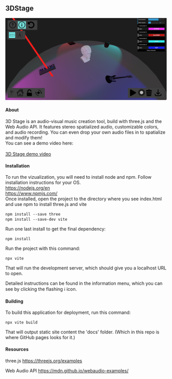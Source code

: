 ## 3DStage

![3D Stage](screenshot.png)

#### About
3D Stage is an audio-visual music creation tool, build with three.js and the Web Audio API. It features stereo spatialized audio, customizable colors, and audio recording. You can even drop your own audio files in to spatialize and modify them!
<br>
You can see a demo video here: 
<br><br>
[3D Stage demo video](https://drive.google.com/file/d/1xTrySzJaFrVCRjIFpE2OyHvV5XpGrmlW/preview)
<br>
#### Installation
To run the vizualization, you will need to install node and npm. Follow installation instructions for your OS.
<br>
https://nodejs.org/en
<br>
https://www.npmjs.com/
<br>
Once installed, open the project to the directory where you see index.html and use npm to install three.js and vite
```
npm install --save three
npm install --save-dev vite
```

Run one last install to get the final dependency:

```
npm install
```
Run the project with this command:

```
npx vite
```

That will run the development server, which should give you a localhost URL to open. 

Detailed instructions can be found in the information menu, which you can see by clicking the flashing ℹ️ icon.

#### Building

To build this application for deployment, run this command:
```
npx vite build
```
That will output static site content the 'docs' folder. (Which in this repo is where GitHub pages looks for it.)
#### Resources
three.js
https://threejs.org/examples
<br>

Web Audio API
https://mdn.github.io/webaudio-examples/
<br>
